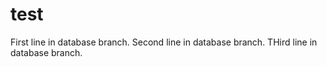 # test
First line in database branch.
Second line in database branch.
THird line in database branch.
